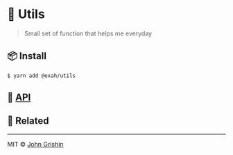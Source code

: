 # 🎒 Utils

> Small set of function that helps me everyday


## 📦 Install

```sh
$ yarn add @exah/utils
```


## 📖 [API](./docs/api.md)

## 🔗 Related

---

MIT © [John Grishin](http://johngrish.in)
